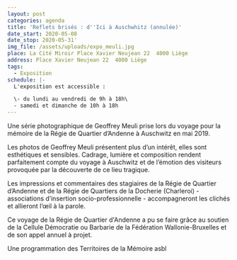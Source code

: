 ```yaml
---
layout: post
categories: agenda
title: 'Reflets brisés : d''Ici à Auschwhitz (annulée)'
date_start: 2020-05-08
date_stop: 2020-05-31'
img_file: /assets/uploads/expo_meuli.jpg
place: La Cité Miroir Place Xavier Neujean 22  4000 Liège
address: Place Xavier Neujean 22  4000 Liège
tags:
  - Exposition
schedule: |-
  L'exposition est accessible :

  \- du lundi au vendredi de 9h à 18h\
  - samedi et dimanche de 10h à 18h
---
```

Une série photographique de Geoffrey Meuli prise lors du voyage pour la mémoire de la Régie de Quartier d’Andenne à Auschwitz en mai 2019.

Les photos de Geoffrey Meuli présentent plus d’un intérêt, elles sont esthétiques et sensibles. Cadrage, lumière et composition rendent parfaitement compte du voyage à Auschwitz et de l’émotion des visiteurs provoquée par la découverte de ce lieu tragique.

Les impressions et commentaires des stagiaires de la Régie de Quartier d’Andenne et de la Régie de Quartiers de la Docherie (Charleroi) - associations d’insertion socio-professionnelle - accompagneront les clichés et allieront l’œil à la parole.

Ce voyage de la Régie de Quartier d'Andenne a pu se faire grâce au soutien de la Cellule Démocratie ou Barbarie de la Fédération Wallonie-Bruxelles et de son appel annuel à projet.

Une programmation des Territoires de la Mémoire asbl